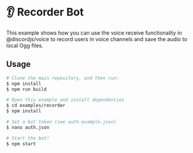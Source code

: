# 👂 Recorder Bot

This example shows how you can use the voice receive functionality in @discordjs/voice to record users in voice channels
and save the audio to local Ogg files.

## Usage

```bash
# Clone the main repository, and then run:
$ npm install
$ npm run build

# Open this example and install dependencies
$ cd examples/recorder
$ npm install

# Set a bot token (see auth.example.json)
$ nano auth.json

# Start the bot!
$ npm start
```
